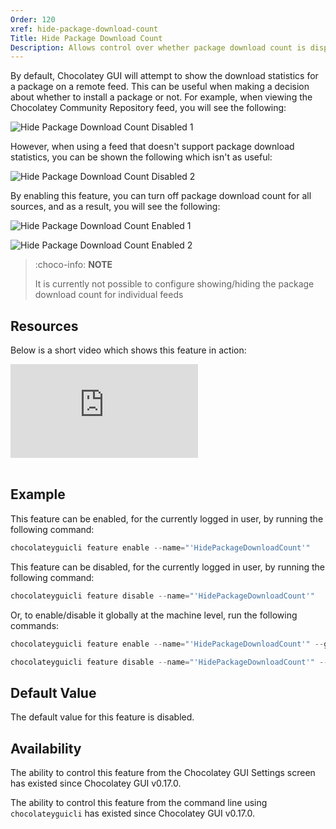 ```yaml
---
Order: 120
xref: hide-package-download-count
Title: Hide Package Download Count
Description: Allows control over whether package download count is displayed on remote source views
---
```


By default, Chocolatey GUI will attempt to show the download statistics for a package on a remote feed.  This can be
useful when making a decision about whether to install a package or not.  For example, when viewing the Chocolatey
Community Repository feed, you will see the following:

![Hide Package Download Count Disabled 1](/assets/images/chocolatey-gui/feature_hide_package_download_count_disabled_1.png "Hide Package Download Count Disabled 1")

However, when using a feed that doesn't support package download statistics, you can be shown the following which isn't
as useful:

![Hide Package Download Count Disabled 2](/assets/images/chocolatey-gui/feature_hide_package_download_count_disabled_2.png "Hide Package Download Count Disabled 2")

By enabling this feature, you can turn off package download count for all sources, and as a result, you will see the
following:

![Hide Package Download Count Enabled 1](/assets/images/chocolatey-gui/feature_hide_package_download_count_enabled_1.png "Hide Package Download Count Enabled 1")

![Hide Package Download Count Enabled 2](/assets/images/chocolatey-gui/feature_hide_package_download_count_enabled_2.png "Hide Package Download Count Enabled 2")

> :choco-info: **NOTE**
>
> It is currently not possible to configure showing/hiding the package download count for individual feeds

## Resources

Below is a short video which shows this feature in action:

<p>
<div class="ratio ratio-16x9">
    <iframe src="https://www.youtube.com/embed/W8kTjbKTHj8?list=PL84yg23i9GBjAMY0OfHfn-MH4rviaccuc" frameborder="0" allow="autoplay; encrypted-media" allowfullscreen>
    </iframe>
</div>
<br>
</p>

## Example

This feature can be enabled, for the currently logged in user, by running the following command:

```powershell
chocolateyguicli feature enable --name="'HidePackageDownloadCount'"
```

This feature can be disabled, for the currently logged in user, by running the following command:

```powershell
chocolateyguicli feature disable --name="'HidePackageDownloadCount'"
```

Or, to enable/disable it globally at the machine level, run the following commands:

```powershell
chocolateyguicli feature enable --name="'HidePackageDownloadCount'" --global

chocolateyguicli feature disable --name="'HidePackageDownloadCount'" --global
```

## Default Value

The default value for this feature is disabled.

## Availability

The ability to control this feature from the Chocolatey GUI Settings screen has existed since Chocolatey GUI v0.17.0.

The ability to control this feature from the command line using `chocolateyguicli` has existed since Chocolatey GUI
v0.17.0.
